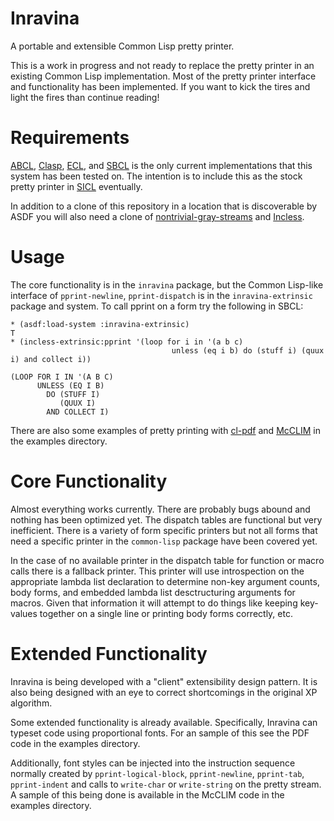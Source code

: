 # Inravina

A portable and extensible Common Lisp pretty printer.

This is a work in progress and not ready to replace the pretty printer
in an existing Common Lisp implementation. Most of the pretty printer
interface and functionality has been implemented. If you want to kick
the tires and light the fires than continue reading!

# Requirements

[ABCL][], [Clasp][], [ECL][], and [SBCL][] is the only current
implementations that this system has been tested on. The intention is
to include this as the stock pretty printer in [SICL][] eventually.

In addition to a clone of this repository in a location that is
discoverable by ASDF you will also need a clone of
[nontrivial-gray-streams][] and [Incless][].

# Usage

The core functionality is in the `inravina` package, but the Common
Lisp-like interface of `pprint-newline`, `pprint-dispatch` is in the
`inravina-extrinsic` package and system. To call pprint on a form try
the following in SBCL:

```
* (asdf:load-system :inravina-extrinsic)
T
* (incless-extrinsic:pprint '(loop for i in '(a b c) 
                                    unless (eq i b) do (stuff i) (quux i) and collect i))

(LOOP FOR I IN '(A B C)
      UNLESS (EQ I B)
        DO (STUFF I)
           (QUUX I)
        AND COLLECT I)
```

There are also some examples of pretty printing with [cl-pdf][] and
[McCLIM][] in the examples directory.

# Core Functionality

Almost everything works currently. There are probably bugs abound and
nothing has been optimized yet. The dispatch tables are functional but
very inefficient.  There is a variety of form specific printers but
not all forms that need a specific printer in the `common-lisp`
package have been covered yet.

In the case of no available printer in the dispatch table for function
or macro calls there is a fallback printer. This printer will use
introspection on the appropriate lambda list declaration to determine
non-key argument counts, body forms, and embedded lambda list
desctructuring arguments for macros. Given that information it will
attempt to do things like keeping key-values together on a single line
or printing body forms correctly, etc.

# Extended Functionality

Inravina is being developed with a "client" extensibility design
pattern. It is also being designed with an eye to correct shortcomings
in the original XP algorithm.

Some extended functionality is already available. Specifically,
Inravina can typeset code using proportional fonts. For an sample of
this see the PDF code in the examples directory.

Additionally, font styles can be injected into the instruction
sequence normally created by `pprint-logical-block`, `pprint-newline`,
`pprint-tab`, `pprint-indent` and calls to `write-char` or
`write-string` on the pretty stream. A sample of this being done is
available in the McCLIM code in the examples directory.

[ABCL]: https://armedbear.common-lisp.dev/
[CLASP]: https://github.com/clasp-developers/clasp
[ECL]: https://ecl.common-lisp.dev/
[Incless]: https://github.com/s-expressionists/Incless
[McCLIM]: https://github.com/McCLIM/McCLIM
[SBCL]: http://sbcl.org
[SICL]: https://github.com/robert-strandh/SICL
[cl-pdf]: https://github.com/mbattyani/cl-pdf
[nontrivial-gray-streams]: https://github.com/yitzchak/nontrivial-gray-streams
